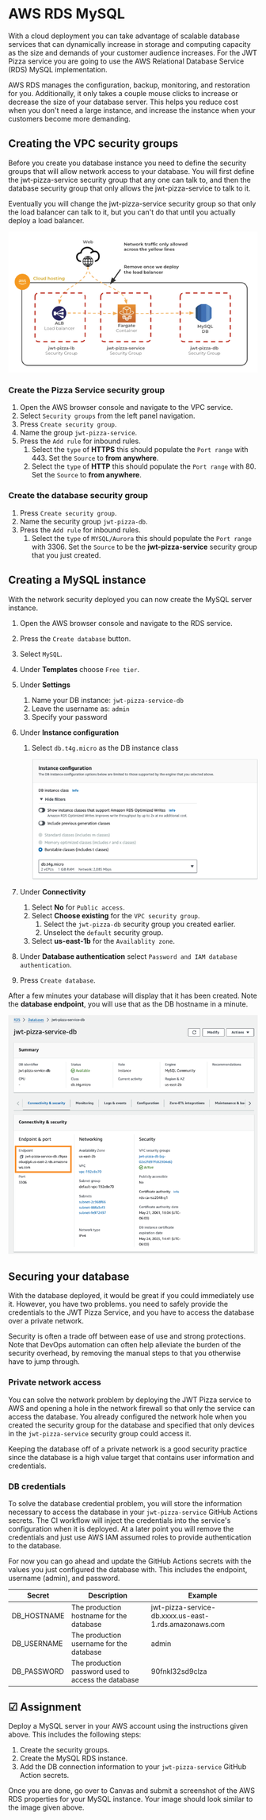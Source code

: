 # AWS RDS MySQL

With a cloud deployment you can take advantage of scalable database services that can dynamically increase in storage and computing capacity as the size and demands of your customer audience increases. For the JWT Pizza service you are going to use the AWS Relational Database Service (RDS) MySQL implementation.

AWS RDS manages the configuration, backup, monitoring, and restoration for you. Additionally, it only takes a couple mouse clicks to increase or decrease the size of your database server. This helps you reduce cost when you don't need a large instance, and increase the instance when your customers become more demanding.

## Creating the VPC security groups

Before you create you database instance you need to define the security groups that will allow network access to your database. You will first define the jwt-pizza-service security group that any one can talk to, and then the database security group that only allows the jwt-pizza-service to talk to it.

Eventually you will change the jwt-pizza-service security group so that only the load balancer can talk to it, but you can't do that until you actually deploy a load balancer.

![Security groups](securityGroups.png)

### Create the Pizza Service security group

1. Open the AWS browser console and navigate to the VPC service.
1. Select `Security groups` from the left panel navigation.
1. Press `Create security group`.
1. Name the group `jwt-pizza-service`.
1. Press the `Add rule` for inbound rules.
   1. Select the `type` of **HTTPS** this should populate the `Port range` with 443. Set the `Source` to **from anywhere**.
   1. Select the `type` of **HTTP** this should populate the `Port range` with 80. Set the `Source` to **from anywhere**.

### Create the database security group

1. Press `Create security group`.
1. Name the security group `jwt-pizza-db`.
1. Press the `Add rule` for inbound rules.
   1. Select the `type` of `MYSQL/Aurora` this should populate the `Port range` with 3306. Set the `Source` to be the **jwt-pizza-service** security group that you just created.

## Creating a MySQL instance

With the network security deployed you can now create the MySQL server instance.

1. Open the AWS browser console and navigate to the RDS service.
1. Press the `Create database` button.
1. Select `MySQL`.
1. Under **Templates** choose `Free tier`.
1. Under **Settings**
   1. Name your DB instance: `jwt-pizza-service-db`
   1. Leave the username as: `admin`
   1. Specify your password
1. Under **Instance configuration**

   1. Select `db.t4g.micro` as the DB instance class

      ![RDS instance configuration](rdsInstanceConfiguration.png)

1. Under **Connectivity**
   1. Select **No** for `Public access`.
   1. Select **Choose existing** for the `VPC security group`.
      1. Select the `jwt-pizza-db` security group you created earlier.
      1. Unselect the `default` security group.
   1. Select **us-east-1b** for the `Availablity zone`.
1. Under **Database authentication** select `Password and IAM database authentication`.
1. Press `Create database`.

After a few minutes your database will display that it has been created. Note the **database endpoint**, you will use that as the DB hostname in a minute.

![database properties](databaseProperties.png)

## Securing your database

With the database deployed, it would be great if you could immediately use it. However, you have two problems. you need to safely provide the credentials to the JWT Pizza Service, and you have to access the database over a private network.

Security is often a trade off between ease of use and strong protections. Note that DevOps automation can often help alleviate the burden of the security overhead, by removing the manual steps to that you otherwise have to jump through.

### Private network access

You can solve the network problem by deploying the JWT Pizza service to AWS and opening a hole in the network firewall so that only the service can access the database. You already configured the network hole when you created the security group for the database and specified that only devices in the `jwt-pizza-service` security group could access it.

Keeping the database off of a private network is a good security practice since the database is a high value target that contains user information and credentials.

### DB credentials

To solve the database credential problem, you will store the information necessary to access the database in your `jwt-pizza-service` GitHub Actions secrets. The CI workflow will inject the credentials into the service's configuration when it is deployed. At a later point you will remove the credentials and just use AWS IAM assumed roles to provide authentication to the database.

For now you can go ahead and update the GitHub Actions secrets with the values you just configured the database with. This includes the endpoint, username (admin), and password.

| Secret      | Description                                         | Example                                               |
| ----------- | --------------------------------------------------- | ----------------------------------------------------- |
| DB_HOSTNAME | The production hostname for the database            | jwt-pizza-service-db.xxxx.us-east-1.rds.amazonaws.com |
| DB_USERNAME | The production username for the database            | admin                                                 |
| DB_PASSWORD | The production password used to access the database | 90fnkl32sd9clza                                       |

## ☑ Assignment

Deploy a MySQL server in your AWS account using the instructions given above. This includes the following steps:

1. Create the security groups.
1. Create the MySQL RDS instance.
1. Add the DB connection information to your `jwt-pizza-service` GitHub Action secrets.

Once you are done, go over to Canvas and submit a screenshot of the AWS RDS properties for your MySQL instance. Your image should look similar to the image given above.
